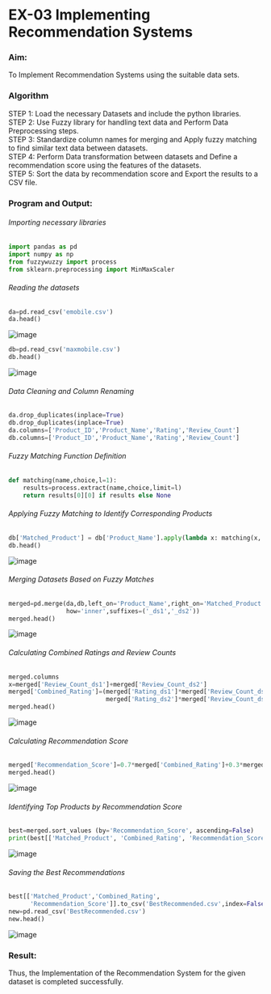 # EX-03 Implementing Recommendation Systems
### Aim:
To Implement Recommendation Systems using the suitable data sets. 
### Algorithm
STEP 1: Load the necessary Datasets and include the python libraries.<br>
STEP 2: Use Fuzzy library for handling text data and Perform Data Preprocessing steps.<br>
STEP 3: Standardize column names for merging and Apply fuzzy matching to find similar text data between datasets.<br>
STEP 4: Perform Data transformation between datasets and Define a recommendation score using the features of the datasets.<br>
STEP 5: Sort the data by recommendation score and Export the results to a CSV file.

### Program and Output:

###### Importing necessary libraries
```Python
import pandas as pd 
import numpy as np
from fuzzywuzzy import process
from sklearn.preprocessing import MinMaxScaler
```
###### Reading the datasets  
```Python
da=pd.read_csv('emobile.csv')          
da.head()
```
![image](https://github.com/user-attachments/assets/99ece1c8-634b-4162-88b1-1671cacd00a8)
  
```Python
db=pd.read_csv('maxmobile.csv')          
db.head()
```
![image](https://github.com/user-attachments/assets/253998f4-8313-4b27-9008-ec313f0df3cb)


###### Data Cleaning and Column Renaming
```Python
da.drop_duplicates(inplace=True)
db.drop_duplicates(inplace=True)
da.columns=['Product_ID','Product_Name','Rating','Review_Count']
db.columns=['Product_ID','Product_Name','Rating','Review_Count']
```
###### Fuzzy Matching Function Definition
```Python
def matching(name,choice,l=1):
    results=process.extract(name,choice,limit=l)
    return results[0][0] if results else None
```
###### Applying Fuzzy Matching to Identify Corresponding Products
```Python
db['Matched_Product'] = db['Product_Name'].apply(lambda x: matching(x, da['Product_Name'].tolist()))
db.head()
```
![image](https://github.com/user-attachments/assets/182327ed-fd60-49dd-a85a-84858cff5b00)


###### Merging Datasets Based on Fuzzy Matches
```Python
merged=pd.merge(da,db,left_on='Product_Name',right_on='Matched_Product',
                how='inner',suffixes=('_ds1','_ds2'))
merged.head()
```
![image](https://github.com/user-attachments/assets/11a4233d-c107-40cc-ad3f-fe3c053c2e7c)



###### Calculating Combined Ratings and Review Counts
```Python
merged.columns
x=merged['Review_Count_ds1']+merged['Review_Count_ds2']
merged['Combined_Rating']=(merged['Rating_ds1']*merged['Review_Count_ds1']+
                           merged['Rating_ds2']*merged['Review_Count_ds2'])/x
merged.head()
```
![image](https://github.com/user-attachments/assets/e451bec0-1eb4-4b8d-b259-c6c2e0ac31bd)

###### Calculating Recommendation Score
```Python
merged['Recommendation_Score']=0.7*merged['Combined_Rating']+0.3*merged['Rating_ds1']
merged.head()
```
![image](https://github.com/user-attachments/assets/97a7a3b5-c0d3-4847-b093-4ada5b05c77e)


###### Identifying Top Products by Recommendation Score
```Python
best=merged.sort_values (by='Recommendation_Score', ascending=False)
print(best[['Matched_Product', 'Combined_Rating', 'Recommendation_Score']].head(5))
```
![image](https://github.com/user-attachments/assets/1e144a65-10a0-4f22-86e4-dc63c51e7349)


###### Saving the Best Recommendations
```Python
best[['Matched_Product','Combined_Rating',
      'Recommendation_Score']].to_csv('BestRecommended.csv',index=False)
new=pd.read_csv('BestRecommended.csv')
new.head()
```
![image](https://github.com/user-attachments/assets/500bf66c-5ac8-4a63-a059-aa93ebce13ae)


### Result:
Thus, the Implementation of the Recommendation System for the given dataset is completed successfully.
